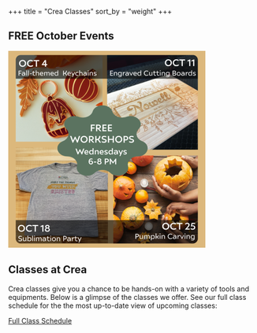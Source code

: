 +++
title = "Crea Classes"
sort_by = "weight"
+++

## FREE October Events

<a href="https://bookwhen.com/creamakerspace?tag=free"><img src="/images/classes/OctEvents400.png"></a>


## Classes at Crea

Crea classes give you a chance to be hands-on with a variety of tools and equipments. Below is a glimpse of the classes we offer. See our full class schedule for the the most up-to-date view of upcoming classes:

<a href="https://bookwhen.com/creamakerspace" class="button is-primary is-medium">Full Class Schedule</a>

